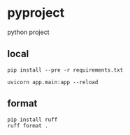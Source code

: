 # pyproject
python project

## local

```
pip install --pre -r requirements.txt

uvicorn app.main:app --reload
```

## format

```
pip install ruff
ruff format .
```